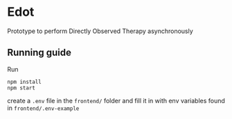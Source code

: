 # Edot

Prototype to perform Directly Observed Therapy asynchronously

## Running guide
Run
```
npm install
npm start
```

create a `.env` file in the `frontend/` folder and fill it in with env variables found in `frontend/.env-example`